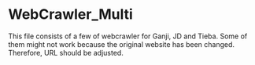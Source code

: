 # WebCrawler_Multi
This file consists of a few of webcrawler for Ganji, JD and Tieba. Some of them might not work because the original website has been changed. Therefore, URL should be adjusted.

